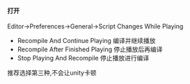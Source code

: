 #### 打开

Editor->Preferences->General->Script Changes While Playing

- Recompile And Continue Playing 编译并继续播放
- Recompile After Finished Playing 停止播放后再编译
- Stop Playing And Recompile 停止播放进行编译

推荐选择第三种,不会让unity卡顿